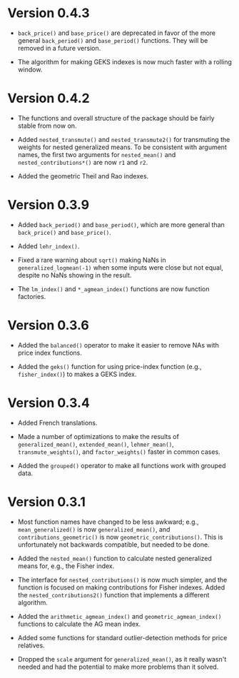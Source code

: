 # Version 0.4.3

- `back_price()` and `base_price()` are deprecated in favor of the more general `back_period()` and `base_period()` functions. They will be removed in a future version.

- The algorithm for making GEKS indexes is now much faster with a rolling window.

# Version 0.4.2

- The functions and overall structure of the package should be fairly stable from now on.

- Added `nested_transmute()` and `nested_transmute2()` for transmuting the weights for nested generalized means. To be consistent with argument names, the first two arguments for `nested_mean()` and `nested_contributions*()` are now `r1` and `r2`.

- Added the geometric Theil and Rao indexes.

# Version 0.3.9

- Added `back_period()` and `base_period()`, which are more general than `back_price()` and `base_price()`.

- Added `lehr_index()`.

- Fixed a rare warning about `sqrt()` making NaNs in `generalized_logmean(-1)` when some inputs were close but not equal, despite no NaNs showing in the result.

- The `lm_index()` and `*_agmean_index()` functions are now function factories.

# Version 0.3.6

- Added the `balanced()` operator to make it easier to remove NAs with price index functions.

- Added the `geks()` function for using price-index function (e.g., `fisher_index()`) to makes a GEKS index.

# Version 0.3.4

- Added French translations.

- Made a number of optimizations to make the results of `generalized_mean()`, `extended_mean()`, `lehmer_mean()`, `transmute_weights()`, and `factor_weights()` faster in common cases.

- Added the `grouped()` operator to make all functions work with grouped data.

# Version 0.3.1

- Most function names have changed to be less awkward; e.g., `mean_generalized()` is now `generalized_mean()`, and `contributions_geometric()` is now `geometric_contributions()`. This is unfortunately not backwards compatible, but needed to be done.

- Added the `nested_mean()` function to calculate nested generalized means for, e.g., the Fisher index.

- The interface for `nested_contributions()` is now much simpler, and the function is focused on making contributions for Fisher indexes. Added the `nested_contributions2()` function that implements a different algorithm.

- Added the `arithmetic_agmean_index()` and `geometric_agmean_index()` functions to calculate the AG mean index.

- Added some functions for standard outlier-detection methods for price relatives.

- Dropped the `scale` argument for `generalized_mean()`, as it really wasn't needed and had the potential to make more problems than it solved.
